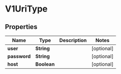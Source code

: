 

# V1UriType


## Properties

Name | Type | Description | Notes
------------ | ------------- | ------------- | -------------
**user** | **String** |  |  [optional]
**password** | **String** |  |  [optional]
**host** | **Boolean** |  |  [optional]



